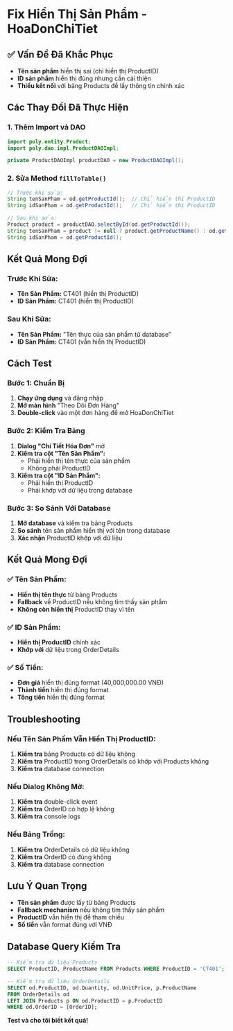# Fix Hiển Thị Sản Phẩm - HoaDonChiTiet

## ✅ Vấn Đề Đã Khắc Phục
- **Tên sản phẩm** hiển thị sai (chỉ hiển thị ProductID)
- **ID sản phẩm** hiển thị đúng nhưng cần cải thiện
- **Thiếu kết nối** với bảng Products để lấy thông tin chính xác

## Các Thay Đổi Đã Thực Hiện

### 1. **Thêm Import và DAO**
```java
import poly.entity.Product;
import poly.dao.impl.ProductDAOImpl;

private ProductDAOImpl productDAO = new ProductDAOImpl();
```

### 2. **Sửa Method `fillToTable()`**
```java
// Trước khi sửa:
String tenSanPham = od.getProductId();  // Chỉ hiển thị ProductID
String idSanPham = od.getProductId();   // Chỉ hiển thị ProductID

// Sau khi sửa:
Product product = productDAO.selectById(od.getProductId());
String tenSanPham = product != null ? product.getProductName() : od.getProductId();
String idSanPham = od.getProductId();
```

## Kết Quả Mong Đợi

### Trước Khi Sửa:
- **Tên Sản Phẩm:** CT401 (hiển thị ProductID)
- **ID Sản Phẩm:** CT401 (hiển thị ProductID)

### Sau Khi Sửa:
- **Tên Sản Phẩm:** "Tên thực của sản phẩm từ database"
- **ID Sản Phẩm:** CT401 (vẫn hiển thị ProductID)

## Cách Test

### Bước 1: Chuẩn Bị
1. **Chạy ứng dụng** và đăng nhập
2. **Mở màn hình** "Theo Dõi Đơn Hàng"
3. **Double-click** vào một đơn hàng để mở HoaDonChiTiet

### Bước 2: Kiểm Tra Bảng
1. **Dialog "Chi Tiết Hóa Đơn"** mở
2. **Kiểm tra cột "Tên Sản Phẩm":**
   - Phải hiển thị tên thực của sản phẩm
   - Không phải ProductID
3. **Kiểm tra cột "ID Sản Phẩm":**
   - Phải hiển thị ProductID
   - Phải khớp với dữ liệu trong database

### Bước 3: So Sánh Với Database
1. **Mở database** và kiểm tra bảng Products
2. **So sánh** tên sản phẩm hiển thị với tên trong database
3. **Xác nhận** ProductID khớp với dữ liệu

## Kết Quả Mong Đợi

### ✅ Tên Sản Phẩm:
- **Hiển thị tên thực** từ bảng Products
- **Fallback** về ProductID nếu không tìm thấy sản phẩm
- **Không còn hiển thị** ProductID thay vì tên

### ✅ ID Sản Phẩm:
- **Hiển thị ProductID** chính xác
- **Khớp với** dữ liệu trong OrderDetails

### ✅ Số Tiền:
- **Đơn giá** hiển thị đúng format (40,000,000.00 VNĐ)
- **Thành tiền** hiển thị đúng format
- **Tổng tiền** hiển thị đúng format

## Troubleshooting

### Nếu Tên Sản Phẩm Vẫn Hiển Thị ProductID:
1. **Kiểm tra** bảng Products có dữ liệu không
2. **Kiểm tra** ProductID trong OrderDetails có khớp với Products không
3. **Kiểm tra** database connection

### Nếu Dialog Không Mở:
1. **Kiểm tra** double-click event
2. **Kiểm tra** OrderID có hợp lệ không
3. **Kiểm tra** console logs

### Nếu Bảng Trống:
1. **Kiểm tra** OrderDetails có dữ liệu không
2. **Kiểm tra** OrderID có đúng không
3. **Kiểm tra** database connection

## Lưu Ý Quan Trọng
- **Tên sản phẩm** được lấy từ bảng Products
- **Fallback mechanism** nếu không tìm thấy sản phẩm
- **ProductID** vẫn hiển thị để tham chiếu
- **Số tiền** vẫn format đúng với VNĐ

## Database Query Kiểm Tra
```sql
-- Kiểm tra dữ liệu Products
SELECT ProductID, ProductName FROM Products WHERE ProductID = 'CT401';

-- Kiểm tra dữ liệu OrderDetails
SELECT od.ProductID, od.Quantity, od.UnitPrice, p.ProductName
FROM OrderDetails od
LEFT JOIN Products p ON od.ProductID = p.ProductID
WHERE od.OrderID = [OrderID];
```

**Test và cho tôi biết kết quả!**
